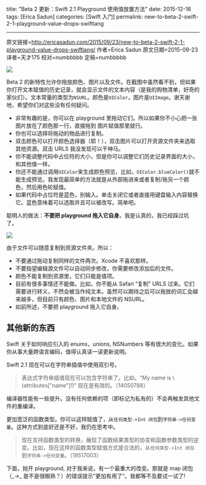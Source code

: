 title: "Beta 2 更新：Swift 2.1 Playground 使用值放置方法"
date: 2015-12-16
tags: [Erica Sadun]
categories: [Swift 入门]
permalink: new-to-beta-2-swift-2-1-playground-value-drops-swiftlang

---
原文链接=http://ericasadun.com/2015/09/23/new-to-beta-2-swift-2-1-playground-value-drops-swiftlang/
作者=Erica Sadun
原文日期=2015-09-23
译者=天才175
校对=numbbbbb
定稿=numbbbbb

![](http://ericasadun.com/wp-content/uploads/2015/09/Color-AppScreenSnapz001.png)

Beta 2 的新特性允许你拖放颜色、图片以及文件。在截图中虽然看不到，但如果你打开文本赋值的历史记录，就会显示文件的文本内容（是我的购物清单，好奇的家伙们）。文本常量的类型为`NSURL`。颜色是`UIColor`，图片是`UIImage`。谢天谢地，希望你们对这些没有任何疑问。

<!--more-->

* 非常有趣的是，你可以在 playground 里拖动它们。所以如果你不小心把一张图片放在了颜色那一行，直接拖到 图片赋值那里就行。
* 你也可以选择将拖动的物品进行复制。
* 双击颜色可以打开颜色选择器（耶！），双击图片可以打开资源文件夹来选取其他资源。双击 URLS 我没发现可以干神马。
* 你不能调整代码中占位符的大小，但是你可以调整它们历史记录界面的大小，和其他值一样。
* 你还不能通过调用`UIColor`来生成颜色预览，比如，`UIColor.blueColor()`就不能生成预览。我发现最简单的方法就是从外部拖进来或者复制/拖另一个颜色，然后用色轮赋值。
* 如果代码中占位符是蓝色，别输入。单击关闭它或者直接用键盘输入内容替换它。蓝色意味着可以选取并且可以被改写。简单吧。

聪明人的做法：**不要把 playground 拖入它自身**。我是认真的，我已经踩过坑了。

![](http://ericasadun.com/wp-content/uploads/2015/09/Screen-Shot-2015-09-23-at-8.30.41-PM.png)

由于文件可以随意复制到资源文件夹。所以：

* 不要通过拖动复制同样的文件两次。Xcode 不喜欢那样。
* 不要指望编辑源文件可以自动同步修改，你需要修改添加后的文件。
* 颜色不能复制到资源里，它们只能是值项。
* 目前有很多事情还不能做。比如，你不能从 Safari “复制” URLS 过来。它们需要进行转义，不然会被当作纯文本。虽然可以期待之后可以拖放的词汇会越来越多，但目前只有颜色、图片和本地文件的 NSURL。
* 如前所述，不要把 playground 拖入它自身。

## 其他新的东西

Swift 关于如何响应引入的 enums，unions, NSNumbers 等有很大的变化。如果你从事大量跨语言编码，值得认真读一读更新说明。

Swift 2.1 现在可以在字符串插值中使用双引号。

> 表达式字符串插值现在可以包含字符串了。比如，“My name is \ (attributes["name"]!)” 现在是有效的。（14050788）

编译器性能有一些提升。没有任何依赖的项（即标记为私有的）不会再触发其他文件的重编译。

更加宽泛的函数类型。你可以这样赋值了，从`任何类型->Int 闭包`到`字符串->任何变量`。这种方式到底好还是不好，我仍在思考中。

> 现在支持函数类型的转换，展现了函数结果类型的协变和函数参数类型的逆变。比如，现在这样的函数类型赋值方式是合法的，从`任何类型->Int 闭包`到`字符串->任何变量`。（19517003）

下面，抛开 playground, 对于我来说，有一个最重大的改变。那就是 map 闭包（\_->\_ 是不是很眼熟？）的错误提示“更加有用了”。我都等不及要试一试了!
